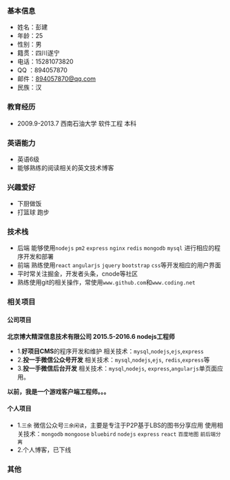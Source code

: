 ### 基本信息
- 姓名：彭建
- 年龄：25
- 性别：男
- 籍贯：四川遂宁
- 电话：15281073820
- QQ ：894057870
- 邮件：894057870@qq.com
- 民族：汉

### 教育经历
- 2009.9-2013.7 西南石油大学 软件工程 本科

### 英语能力
- 英语6级
- 能够熟练的阅读相关的英文技术博客

### 兴趣爱好
- 下厨做饭
- 打篮球 跑步

### 技术栈
- 后端 能够使用`nodejs` `pm2` `express` `nginx` `redis` `mongodb` `mysql` 进行相应的程序开发和部署
- 前端 熟练使用`react` `angularjs` `jquery` `bootstrap` `css`等开发相应的用户界面
- 平时常关注掘金，开发者头条，cnode等社区
- 熟练使用git的相关操作，常使用`www.github.com`和`www.coding.net`

### 相关项目

#### 公司项目

**北京博大精深信息技术有限公司  2015.5-2016.6  nodejs工程师**

* 1.**好项目CMS**的程序开发和维护
相关技术：`mysql`,`nodejs`,`ejs`,`express`
* 2.**投一手微信公众号开发**
相关技术：`mysql`,`nodejs`,`ejs`, `redis`,`express`等
* 3.**投一手微信后台开发**
相关技术：`mysql`,`nodejs`, `express`,`angularjs`单页面应用。

**以前，我是一个游戏客户端工程师。。。**

#### 个人项目

* 1.`三余` 微信公众号`三余闲读`，主要是专注于P2P基于LBS的图书分享应用
使用相关技术：`mongodb` `mongoose` `bluebird` `nodejs` `express` `react` `百度地图` `前后端分离`
* 2.个人博客，已下线

### 其他
